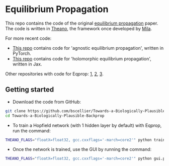 # Equilibrium Propagation

This repo contains the code of the original [equilibrium propagation](https://www.frontiersin.org/articles/10.3389/fncom.2017.00024/full) paper. The code is written in [Theano](https://github.com/Theano/Theano), the framework once developed by [Mila](https://mila.quebec/en/).

For more recent code:
* [This repo](https://github.com/bscellier/agnostic-equilibrium-propagation) contains code for 'agnostic equilibrium propagation', written in PyTorch.
* [This repo](https://github.com/Laborieux-Axel/holomorphic_eqprop) contains code for 'holomorphic equilibrium propagation', written in Jax.

Other repositories with code for Eqprop: [1](https://github.com/Laborieux-Axel/Equilibrium-Propagation), [2](https://github.com/smonsays/equilibrium-propagation), [3](https://github.com/ernoult/updatesEPgradientsBPTT).

## Getting started
* Download the code from GitHub:
```bash
git clone https://github.com/bscellier/Towards-a-Biologically-Plausible-Backprop
cd Towards-a-Biologically-Plausible-Backprop
```
* To train a Hopfield network (with 1 hidden layer by default) with Eqprop, run the command:
``` bash
THEANO_FLAGS="floatX=float32, gcc.cxxflags='-march=core2'" python train_model.py
```
* Once the network is trained, use the GUI by running the command:
``` bash
THEANO_FLAGS="floatX=float32, gcc.cxxflags='-march=core2'" python gui.py net1
```